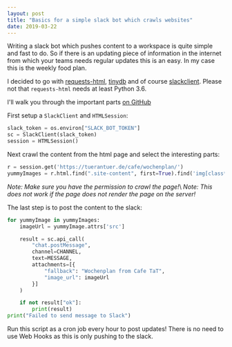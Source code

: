 ```yaml
---
layout: post
title: "Basics for a simple slack bot which crawls websites"
date: 2019-03-22
---
```


Writing a slack bot which pushes content to a workspace is quite simple and fast to do.
So if there is an updating piece of information in the internet from which your teams needs regular updates
this is an easy. In my case this is the weekly food plan.

I decided to go with [requests-html](https://html.python-requests.org/),
[tinydb](https://tinydb.readthedocs.io/en/latest/) and of course
[slackclient](https://python-slackclient.readthedocs.io/en/latest/).
Please not that `requests-html` needs at least Python 3.6.

I'll walk you through the important parts [on
GitHub](https://github.com/maxammann/slack-yummybot/blob/8b48166dc9fd1d679321751eff3429add7fd0b65/bot.py)

First setup a `SlackClient` and `HTMLSession`:

```python
slack_token = os.environ["SLACK_BOT_TOKEN"]
sc = SlackClient(slack_token)
session = HTMLSession()
```

Next crawl the content from the html page and select the interesting parts:

```python
r = session.get('https://tuerantuer.de/cafe/wochenplan/')
yummyImages = r.html.find(".site-content", first=True).find('img[class*=wp-image-]')
```
*Note: Make sure you have the permission to crawl the page!*\\
*Note: This does not work if the page does not render the page on the server!*

The last step is to post the content to the slack:

```python
for yummyImage in yummyImages:
    imageUrl = yummyImage.attrs['src']

    result = sc.api_call(
        "chat.postMessage",
        channel=CHANNEL,
        text=MESSAGE,
        attachments=[{
            "fallback": "Wochenplan from Cafe TaT",
            "image_url": imageUrl
        }]
    )

    if not result["ok"]:
        print(result)
print("Failed to send message to Slack")
```

Run this script as a cron job every hour to post updates!
There is no need to use Web Hooks as this is only pushing to the slack.


